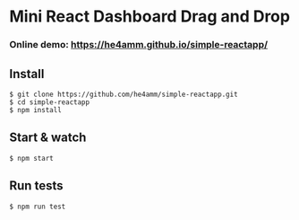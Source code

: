 # Mini React Dashboard Drag and Drop

### Online demo: https://he4amm.github.io/simple-reactapp/

## Install

    $ git clone https://github.com/he4amm/simple-reactapp.git
    $ cd simple-reactapp
    $ npm install

## Start & watch

    $ npm start

## Run tests

    $ npm run test